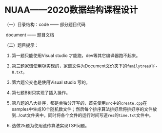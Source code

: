 # NUAA——2020数据结构课程设计

（一）目录结构：code —— 部分题目代码

​		document —— 题目文档

（二）题目提示：

1. 第一题只能使用Visual studio 才能跑，dev等其它编译器跑不起来。
2. 第三题家谱使用Qt实现的，家谱文件为Document文价夹下的`familytreeUTF-8.txt`。
3. 第六题公交也是使用Visual studio 写的。
4. 第七题B树只实现了插入操作。
5. 第八题的八大排序，都是单独分开写的，首先使用`src`中的`create.cpp`在samples中生成10个随机数文件；然后每个排序算法排好后将排好序的文件放到../out文件夹中，同时将各个文件的运行时间写道`res`的`time.txt`文件中。

6. 选做25题为使用遗传算法实现TSP问题。

